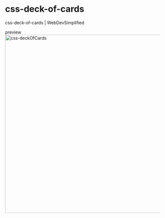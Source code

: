 # css-deck-of-cards
css-deck-of-cards | WebDevSimplified

preview <img width="581" alt="css-deckOfCards" src="https://user-images.githubusercontent.com/103030864/177990765-8501ebd1-4834-4127-a9da-d02baee9c4bc.png">
